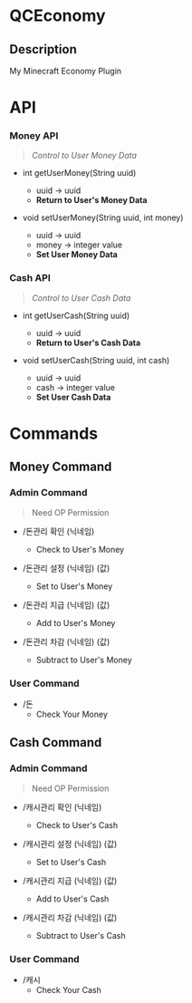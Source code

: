 # QCEconomy

## Description
My Minecraft Economy Plugin


# API

### Money API
> *Control to User Money Data*

- int getUserMoney(String uuid)
  - uuid -> uuid
  - **Return to User's Money Data**

- void setUserMoney(String uuid, int money)
  - uuid -> uuid
  - money -> integer value
  - **Set User Money Data**


### Cash API
> *Control to User Cash Data*

- int getUserCash(String uuid)
  - uuid -> uuid
  - **Return to User's Cash Data**

- void setUserCash(String uuid, int cash)
  - uuid -> uuid
  - cash -> integer value
  - **Set User Cash Data**


# Commands


## Money Command

### Admin Command
> Need OP Permission

- /돈관리 확인 (닉네임)
  - Check to User's Money

- /돈관리 설정 (닉네임) (값)
  - Set to User's Money

- /돈관리 지급 (닉네임) (값)
  - Add to User's Money

- /돈관리 차감 (닉네임) (값)
  - Subtract to User's Money


### User Command

- /돈
  - Check Your Money


## Cash Command

### Admin Command
> Need OP Permission

- /캐시관리 확인 (닉네임)
  - Check to User's Cash

- /캐시관리 설정 (닉네임) (값)
  - Set to User's Cash

- /캐시관리 지급 (닉네임) (값)
  - Add to User's Cash

- /캐시관리 차감 (닉네임) (값)
  - Subtract to User's Cash


### User Command

- /캐시
  - Check Your Cash
